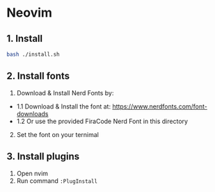 # Neovim

## 1. Install
```bash
bash ./install.sh
```

## 2. Install fonts
1. Download & Install Nerd Fonts by:
- 1.1 Download & Install the font at: https://www.nerdfonts.com/font-downloads
- 1.2 Or use the provided FiraCode Nerd Font in this directory
2. Set the font on your ternimal

## 3. Install plugins
1. Open nvim
2. Run command `:PlugInstall`
